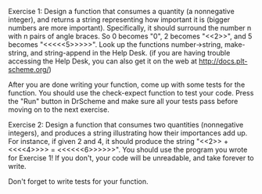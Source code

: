 Exercise 1: Design a function that consumes a quantity (a nonnegative integer), and returns a string representing how important it is (bigger numbers are more important). Specifically, it should surround the number n with n pairs of angle braces. So 0 becomes "0", 2 becomes "<<2>>", and 5 becomes "<<<<<5>>>>>". Look up the functions number->string, make-string, and string-append in the Help Desk. (if you are having trouble accessing the Help Desk, you can also get it on the web at http://docs.plt-scheme.org/)

After you are done writing your function, come up with some tests for the function. You should use the check-expect function to test your code. Press the "Run" button in DrScheme and make sure all your tests pass before moving on to the next exercise.

Exercise 2: Design a function that consumes two quantities (nonnegative integers), and produces a string illustrating how their importances add up. For instance, if given 2 and 4, it should produce the string "<<2>> + <<<<4>>>> = <<<<<<6>>>>>>". You should use the program you wrote for Exercise 1! If you don't, your code will be unreadable, and take forever to write.

Don't forget to write tests for your function.
